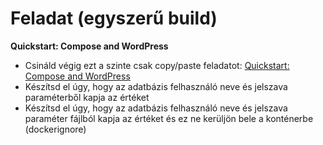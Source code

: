 # Feladat (egyszerű build)  
**Quickstart: Compose and WordPress**  

- Csináld végig ezt a szinte csak copy/paste feladatot: [Quickstart: Compose and WordPress](https://docs.docker.com/samples/wordpress/)
- Készítsd el úgy, hogy az adatbázis felhasználó neve és jelszava paraméterből kapja az értéket
- Készítsd el úgy, hogy az adatbázis felhasználó neve és jelszava paraméter fájlból kapja az értéket és ez ne kerüljön bele a konténerbe (dockerignore)

